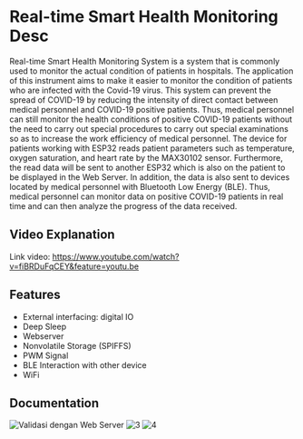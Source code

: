 # Real-time Smart Health Monitoring Desc
Real-time Smart Health Monitoring System is a system that is commonly used to monitor the actual condition of patients in hospitals. The application of this instrument aims to make it easier to monitor the condition of patients who are infected with the Covid-19 virus. This system can prevent the spread of COVID-19 by reducing the intensity of direct contact between medical personnel and COVID-19 positive patients. Thus, medical personnel can still monitor the health conditions of positive COVID-19 patients without the need to carry out special procedures to carry out special examinations so as to increase the work efficiency of medical personnel. The device for patients working with ESP32 reads patient parameters such as temperature, oxygen saturation, and heart rate by the MAX30102 sensor. Furthermore, the read data will be sent to another ESP32 which is also on the patient to be displayed in the Web Server. In addition, the data is also sent to devices located by medical personnel with Bluetooth Low Energy (BLE). Thus, medical personnel can monitor data on positive COVID-19 patients in real time and can then analyze the progress of the data received.

## Video Explanation
Link video: 
https://www.youtube.com/watch?v=fiBRDuFqCEY&feature=youtu.be

## Features
* External interfacing: digital IO
* Deep Sleep
* Webserver
* Nonvolatile Storage (SPIFFS)
* PWM Signal
* BLE Interaction with other device
* WiFi

## Documentation
![Validasi dengan Web Server](https://user-images.githubusercontent.com/59172520/149668697-2499bee5-f9e6-4ddf-a505-9f34e78094f1.jpg)
![3](https://user-images.githubusercontent.com/59172520/149668708-a89558ee-9801-463d-9c38-a9c780f1dd9a.jpg)
![4](https://user-images.githubusercontent.com/59172520/149668712-d61eca92-f283-402d-acea-f87a6d6c192b.jpg)
